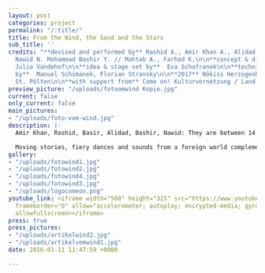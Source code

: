 ```yaml
---
layout: post
categories: project
permalink: "/:title/"
title: From the Wind, the Sand and the Stars
sub_title: ''
credits: "**devised and performed by** Rashid A., Amir Khan A., Alidad K., Basir M.,
  Nawid N. Mohammad Bashir Y. // Mahtab A., Farhad K.\n\n**concept & directed by**
  Julia Vandehof\n\n**idea & stage set by**  Eva Schafranek\n\n**technical support
  by**  Manuel Schimanek, Florian Stransky\n\n**2017** Nökiss Herzogenburg, Freiraum
  St. Pölten\n\n**with support from** Come on! Kulturvernetzung / Land Niederösterreich "
preview_picture: "/uploads/fotoomwind Kopie.jpg"
current: false
only_current: false
main_pictures:
- "/uploads/foto-vom-wind.jpg"
description: |-
  Amir Khan, Rashid, Basir, Alidad, Bashir, Nawid: They are between 14 and 18 years old. They were born in Afghanistan and came to Austria in autumn 2015. In "From the Wind, the Sand and the Stars" the young men dance, dance and tell the audience about their culture, their journey to Austria and their arrival.

  Moving stories, fiery dances and sounds from a foreign world complement each other to create a funny and touching theater experience for young and old alike.
gallery:
- "/uploads/fotowind1.jpg"
- "/uploads/fotowind2.jpg"
- "/uploads/fotowind4.jpg"
- "/uploads/fotowind3.jpg"
- "/uploads/logocomeon.png"
youtube_link: <iframe width="560" height="315" src="https://www.youtube.com/embed/reBDoCNH90g"
  frameborder="0" allow="accelerometer; autoplay; encrypted-media; gyroscope; picture-in-picture"
  allowfullscreen></iframe>
press: true
press_pictures:
- "/uploads/artikelwind2.jpg"
- "/uploads/artikelvomwind1.jpg"
date: 2016-01-11 11:47:59 +0000

---
```

